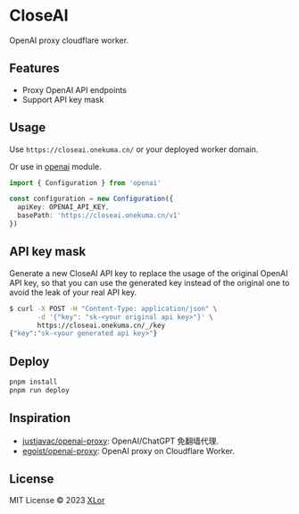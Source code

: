 # CloseAI

OpenAI proxy cloudflare worker.

## Features

+ Proxy OpenAI API endpoints
+ Support API key mask

## Usage

Use `https://closeai.onekuma.cn/` or your deployed worker domain.

Or use in [openai](https://www.npmjs.com/package/openai) module.

```ts
import { Configuration } from 'openai'

const configuration = new Configuration({
  apiKey: OPENAI_API_KEY,
  basePath: 'https://closeai.onekuma.cn/v1'
})
```

## API key mask

Generate a new CloseAI API key to replace the usage of the original OpenAI API key, so that you can use the generated key instead of the original one to avoid the leak of your real API key.

```bash
$ curl -X POST -H "Content-Type: application/json" \
       -d '{"key": "sk-<your original api key>"}' \
       https://closeai.onekuma.cn/_/key
{"key":"sk-<your generated api key>"}
```

## Deploy

```bash
pnpm install
pnpm run deploy
```

## Inspiration

+ [justjavac/openai-proxy](https://github.com/justjavac/openai-proxy): OpenAI/ChatGPT 免翻墙代理.
+ [egoist/openai-proxy](https://github.com/egoist/openai-proxy): OpenAI proxy on Cloudflare Worker.

## License

MIT License © 2023 [XLor](https://github.com/yjl9903)
